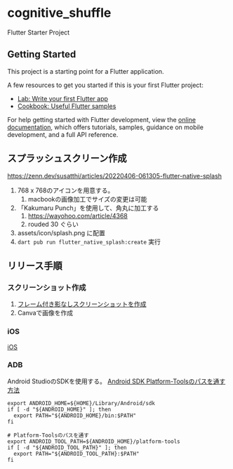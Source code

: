 # cognitive_shuffle

Flutter Starter Project

## Getting Started

This project is a starting point for a Flutter application.

A few resources to get you started if this is your first Flutter project:

- [Lab: Write your first Flutter app](https://docs.flutter.dev/get-started/codelab)
- [Cookbook: Useful Flutter samples](https://docs.flutter.dev/cookbook)

For help getting started with Flutter development, view the
[online documentation](https://docs.flutter.dev/), which offers tutorials,
samples, guidance on mobile development, and a full API reference.

## スプラッシュスクリーン作成

<https://zenn.dev/susatthi/articles/20220406-061305-flutter-native-splash>

1. 768 x 768のアイコンを用意する。
    1. macbookの画像加工でサイズの変更は可能
1. 「Kakumaru Punch」を使用して、角丸に加工する
    1. https://wayohoo.com/article/4368
    1. rouded 30 ぐらい
1. assets/icon/splash.png に配置
1. `dart pub run flutter_native_splash:create` 実行

## リリース手順

### スクリーンショット作成

1. [フレーム付き影なしスクリーンショットを作成](https://reasonable-code.com/xcode-simulator-screenshot/)
2. Canvaで画像を作成

### iOS

[iOS](https://docs.flutter.dev/deployment/ios)

### ADB

Android StudioのSDKを使用する。
[Android SDK Platform-Toolsのパスを通す方法](https://qiita.com/uhooi/items/a3dcc15f7e15ae11d1d6)

```~/.bash_profile
export ANDROID_HOME=${HOME}/Library/Android/sdk
if [ -d "${ANDROID_HOME}" ]; then
  export PATH="${ANDROID_HOME}/bin:$PATH"
fi

# Platform-Toolsのパスを通す
export ANDROID_TOOL_PATH=${ANDROID_HOME}/platform-tools
if [ -d "${ANDROID_TOOL_PATH}" ]; then
  export PATH="${ANDROID_TOOL_PATH}:$PATH"
fi
```
